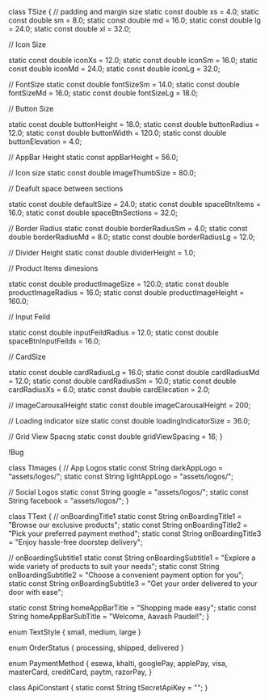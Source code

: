 <!-- Sizes  -->
class TSize {
  // padding and margin size
  static const double xs = 4.0;
  static const double sm = 8.0;
  static const double md = 16.0;
  static const double lg = 24.0;
  static const double xl = 32.0;

  // Icon Size

  static const double iconXs = 12.0;
  static const double iconSm = 16.0;
  static const double iconMd = 24.0;
  static const double iconLg = 32.0;

  // FontSize
  static const double fontSizeSm = 14.0;
  static const double fontSizeMd = 16.0;
  static const double fontSizeLg = 18.0;

  // Button Size

  static const double buttonHeight = 18.0;
  static const double buttonRadius = 12.0;
  static const double buttonWidth = 120.0;
  static const double buttonElevation = 4.0;

  // AppBar Height
  static const appBarHeight = 56.0;

  // Icon size
  static const double imageThumbSize = 80.0;

  // Deafult space between sections

  static const double defaultSize = 24.0;
  static const double spaceBtnItems = 16.0;
  static const double spaceBtnSections = 32.0;

  // Border Radius
  static const double borderRadiusSm = 4.0;
  static const double borderRadiusMd = 8.0;
  static const double borderRadiusLg = 12.0;

  // Divider Height
  static const double dividerHeight = 1.0;

  // Product Items dimesions

  static const double productImageSize = 120.0;
  static const double productImageRadius = 16.0;
  static const double productImageHeight = 160.0;

  // Input Feild

  static const double inputFeildRadius = 12.0;
  static const double spaceBtnInputFeilds = 16.0;

  // CardSize

  static const double cardRadiusLg = 16.0;
  static const double cardRadiusMd = 12.0;
  static const double cardRadiusSm = 10.0;
  static const double cardRadiusXs = 6.0;
  static const double cardElecation = 2.0;

  // imageCarousalHeight
  static const double imageCarousalHeight = 200;

  // Loading indicator size
  static const double loadingIndicatorSize = 36.0;

  // Grid View Spacng
  static const double gridViewSpacing = 16;
}


<!-- Images -->
!Bug

class TImages {
  // App Logos
  static const String darkAppLogo = "assets/logos/";
  static const String lightAppLogo = "assets/logos/";

  // Social Logos
  static const String google = "assets/logos/";
  static const String facebook = "assets/logos/";
}


<!-- OnBoardingText -->


class TText {
  // onBoardingTitle1
  static const String onBoardingTitle1 = "Browse our exclusive products";
  static const String onBoardingTitle2 = "Pick your preferred payment method";
  static const String onBoardingTitle3 = "Enjoy hassle-free doorstep delivery";

  // onBoardingSubtitle1
  static const String onBoardingSubtitle1 =
      "Explore a wide variety of products to suit your needs";
  static const String onBoardingSubtitle2 =
      "Choose a convenient payment option for you";
  static const String onBoardingSubtitle3 =
      "Get your order delivered to your door with ease";

  static const String homeAppBarTitle = "Shopping made easy";
  static const String homeAppBarSubTitle = "Welcome, Aavash Paudel!";
}



<!-- Enums -->

enum TextStyle { small, medium, large }

enum OrderStatus { processing, shipped, delivered }

enum PaymentMethod {
  esewa,
  khalti,
  googlePay,
  applePay,
  visa,
  masterCard,
  creditCard,
  paytm,
  razorPay,
}


<!-- API all the Screts Key will stored here -->

class ApiConstant {
  static const String tSecretApiKey = "";
}
